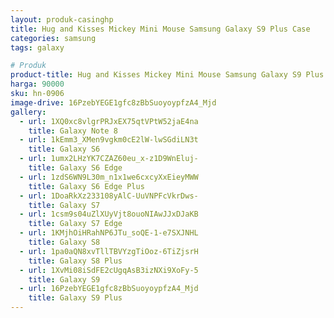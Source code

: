 ```yaml
---
layout: produk-casinghp
title: Hug and Kisses Mickey Mini Mouse Samsung Galaxy S9 Plus Case
categories: samsung
tags: galaxy

# Produk
product-title: Hug and Kisses Mickey Mini Mouse Samsung Galaxy S9 Plus Case
harga: 90000
sku: hn-0906
image-drive: 16PzebYEGE1gfc8zBbSuoyoypfzA4_Mjd
gallery:
  - url: 1XQ0xc8vlgrPRJxEX75qtVPtW52jaE4na
    title: Galaxy Note 8
  - url: 1kEmm3_XMen9vgkm0cE2lW-lwSGdiLN3t
    title: Galaxy S6
  - url: 1umx2LHzYK7CZAZ60eu_x-z1D9WnEluj-
    title: Galaxy S6 Edge
  - url: 1zdS6WN9L30m_n1x1we6cxcyXxEieyMWW
    title: Galaxy S6 Edge Plus
  - url: 1DoaRkXz233108yAlC-UuVNPFcVkrDws-
    title: Galaxy S7
  - url: 1csm9s04uZlXUyVjt8ouoNIAwJJxDJaKB
    title: Galaxy S7 Edge
  - url: 1KMjhOiHRahNP6JTu_soQE-1-e7SXJNHL
    title: Galaxy S8
  - url: 1pa0aQN8xvTllTBVYzgTiOoz-6TiZjsrH
    title: Galaxy S8 Plus
  - url: 1XvMi08iSdFE2cUgqAsB3izNXi9XoFy-5
    title: Galaxy S9
  - url: 16PzebYEGE1gfc8zBbSuoyoypfzA4_Mjd
    title: Galaxy S9 Plus
---
```

